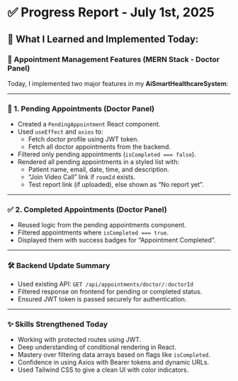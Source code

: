 # ✅ Progress Report - July 1st, 2025

## 🧠 What I Learned and Implemented Today:

### 📅 Appointment Management Features (MERN Stack - Doctor Panel)

Today, I implemented two major features in my **AiSmartHealthcareSystem**:

---

### 🔴 1. Pending Appointments (Doctor Panel)

- Created a `PendingAppointment` React component.
- Used `useEffect` and `axios` to:
  - Fetch doctor profile using JWT token.
  - Fetch all doctor appointments from the backend.
- Filtered only pending appointments (`isCompleted === false`).
- Rendered all pending appointments in a styled list with:
  - Patient name, email, date, time, and description.
  - “Join Video Call” link if `roomId` exists.
  - Test report link (if uploaded), else shown as “No report yet”.

---

### ✅ 2. Completed Appointments (Doctor Panel)

- Reused logic from the pending appointments component.
- Filtered appointments where `isCompleted === true`.
- Displayed them with success badges for “Appointment Completed”.

---

### 🛠 Backend Update Summary

- Used existing API: `GET /api/appointments/doctor/:doctorId`
- Filtered response on frontend for pending or completed status.
- Ensured JWT token is passed securely for authentication.

---

### ✨ Skills Strengthened Today

- Working with protected routes using JWT.
- Deep understanding of conditional rendering in React.
- Mastery over filtering data arrays based on flags like `isCompleted`.
- Confidence in using Axios with Bearer tokens and dynamic URLs.
- Used Tailwind CSS to give a clean UI with color indicators.
